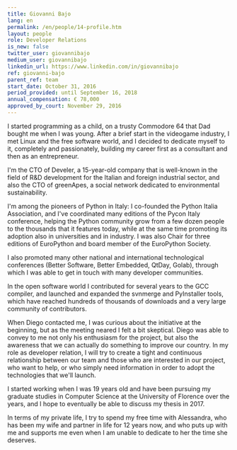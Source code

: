 ```yaml
---
title: Giovanni Bajo
lang: en
permalink: /en/people/14-profile.htm
layout: people
role: Developer Relations
is_new: false
twitter_user: giovannibajo
medium_user: giovannibajo
linkedin_url: https://www.linkedin.com/in/giovannibajo
ref: giovanni-bajo
parent_ref: team
start_date: October 31, 2016
period_provided: until September 16, 2018
annual_compensation: € 78,000
approved_by_court: November 29, 2016
---
```

I started programming as a child, on a trusty Commodore 64 that Dad bought me when I was young. After a brief start in the videogame industry, I met Linux and the free software world, and I decided to dedicate myself to it, completely and passionately, building my career first as a consultant and then as an entrepreneur.

I'm the CTO of Develer, a 15-year-old company that is well-known in the field of R&D development for the Italian and foreign industrial sector, and also the CTO of greenApes, a social network dedicated to environmental sustainability.

I'm among the pioneers of Python in Italy: I co-founded the Python Italia Association, and I've coordinated many editions of the Pycon Italy conference, helping the Python community grow from a few dozen people to the thousands that it features today, while at the same time promoting its adoption also in universities and in industry. I was also Chair for three editions of EuroPython and board member of the EuroPython Society.

I also promoted many other national and international technological conferences (Better Software, Better Embedded, QtDay, Golab), through which I was able to get in touch with many developer communities.

In the open software world I contributed for several years to the GCC compiler, and launched and expanded the svnmerge and PyInstaller tools, which have reached hundreds of thousands of downloads and a very large community of contributors.

When Diego contacted me, I was curious about the initiative at the beginning, but as the meeting neared I felt a bit skeptical. Diego was able to convey to me not only his enthusiasm for the project, but also the awareness that we can actually do something to improve our country. In my role as developer relation, I will try to create a tight and continuous relationship between our team and those who are interested in our project, who want to help, or who simply need information in order to adopt the technologies that we'll launch.

I started working when I was 19 years old and have been pursuing my graduate studies in Computer Science at the University of Florence over the years, and I hope to eventually be able to discuss my thesis in 2017.

In terms of my private life, I try to spend my free time with Alessandra, who has been my wife and partner in life for 12 years now, and who puts up with me and supports me even when I am unable to dedicate to her the time she deserves.

